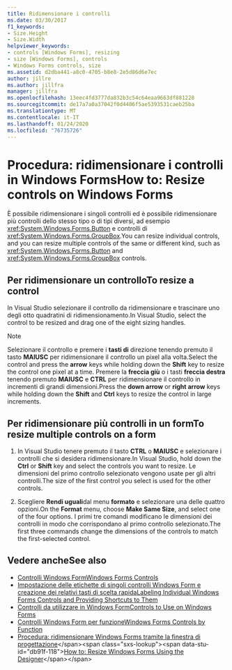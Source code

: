 ```yaml
---
title: Ridimensionare i controlli
ms.date: 03/30/2017
f1_keywords:
- Size.Height
- Size.Width
helpviewer_keywords:
- controls [Windows Forms], resizing
- size [Windows Forms], controls
- Windows Forms controls, size
ms.assetid: d2dba441-a8c0-4705-b8e8-2e5d86d6e7ec
author: jillre
ms.author: jillfra
manager: jillfra
ms.openlocfilehash: 13eec4fd3777da832b3c54c64eaa9663df881228
ms.sourcegitcommit: de17a7a0a37042f0d4406f5ae5393531caeb25ba
ms.translationtype: MT
ms.contentlocale: it-IT
ms.lasthandoff: 01/24/2020
ms.locfileid: "76735726"
---
```

# <a name="how-to-resize-controls-on-windows-forms"></a><span data-ttu-id="db91f-102">Procedura: ridimensionare i controlli in Windows Forms</span><span class="sxs-lookup"><span data-stu-id="db91f-102">How to: Resize controls on Windows Forms</span></span>

<span data-ttu-id="db91f-103">È possibile ridimensionare i singoli controlli ed è possibile ridimensionare più controlli dello stesso tipo o di tipi diversi, ad esempio <xref:System.Windows.Forms.Button> e controlli di <xref:System.Windows.Forms.GroupBox>.</span><span class="sxs-lookup"><span data-stu-id="db91f-103">You can resize individual controls, and you can resize multiple controls of the same or different kind, such as <xref:System.Windows.Forms.Button> and <xref:System.Windows.Forms.GroupBox> controls.</span></span>

## <a name="to-resize-a-control"></a><span data-ttu-id="db91f-104">Per ridimensionare un controllo</span><span class="sxs-lookup"><span data-stu-id="db91f-104">To resize a control</span></span>

<span data-ttu-id="db91f-105">In Visual Studio selezionare il controllo da ridimensionare e trascinare uno degli otto quadratini di ridimensionamento.</span><span class="sxs-lookup"><span data-stu-id="db91f-105">In Visual Studio, select the control to be resized and drag one of the eight sizing handles.</span></span>

> [!NOTE]
> <span data-ttu-id="db91f-106">Selezionare il controllo e premere i **tasti di** direzione tenendo premuto il tasto **MAIUSC** per ridimensionare il controllo un pixel alla volta.</span><span class="sxs-lookup"><span data-stu-id="db91f-106">Select the control and press the **arrow** keys while holding down the **Shift** key to resize the control one pixel at a time.</span></span> <span data-ttu-id="db91f-107">Premere la **freccia giù** o i tasti **freccia destra** tenendo premuto **MAIUSC** e **CTRL** per ridimensionare il controllo in incrementi di grandi dimensioni.</span><span class="sxs-lookup"><span data-stu-id="db91f-107">Press the **down arrow** or **right arrow** keys while holding down the **Shift** and **Ctrl** keys to resize the control in large increments.</span></span>

## <a name="to-resize-multiple-controls-on-a-form"></a><span data-ttu-id="db91f-108">Per ridimensionare più controlli in un form</span><span class="sxs-lookup"><span data-stu-id="db91f-108">To resize multiple controls on a form</span></span>

1. <span data-ttu-id="db91f-109">In Visual Studio tenere premuto il tasto **CTRL** o **MAIUSC** e selezionare i controlli che si desidera ridimensionare.</span><span class="sxs-lookup"><span data-stu-id="db91f-109">In Visual Studio, hold down the **Ctrl** or **Shift** key and select the controls you want to resize.</span></span> <span data-ttu-id="db91f-110">Le dimensioni del primo controllo selezionato vengono usate per gli altri controlli.</span><span class="sxs-lookup"><span data-stu-id="db91f-110">The size of the first control you select is used for the other controls.</span></span>

2. <span data-ttu-id="db91f-111">Scegliere **Rendi uguali**dal menu **formato** e selezionare una delle quattro opzioni.</span><span class="sxs-lookup"><span data-stu-id="db91f-111">On the **Format** menu, choose **Make Same Size**, and select one of the four options.</span></span> <span data-ttu-id="db91f-112">I primi tre comandi modificano le dimensioni dei controlli in modo che corrispondano al primo controllo selezionato.</span><span class="sxs-lookup"><span data-stu-id="db91f-112">The first three commands change the dimensions of the controls to match the first-selected control.</span></span>

## <a name="see-also"></a><span data-ttu-id="db91f-113">Vedere anche</span><span class="sxs-lookup"><span data-stu-id="db91f-113">See also</span></span>

- [<span data-ttu-id="db91f-114">Controlli Windows Form</span><span class="sxs-lookup"><span data-stu-id="db91f-114">Windows Forms Controls</span></span>](index.md)
- [<span data-ttu-id="db91f-115">Impostazione delle etichette di singoli controlli Windows Form e creazione dei relativi tasti di scelta rapida</span><span class="sxs-lookup"><span data-stu-id="db91f-115">Labeling Individual Windows Forms Controls and Providing Shortcuts to Them</span></span>](labeling-individual-windows-forms-controls-and-providing-shortcuts-to-them.md)
- [<span data-ttu-id="db91f-116">Controlli da utilizzare in Windows Form</span><span class="sxs-lookup"><span data-stu-id="db91f-116">Controls to Use on Windows Forms</span></span>](controls-to-use-on-windows-forms.md)
- [<span data-ttu-id="db91f-117">Controlli Windows Form per funzione</span><span class="sxs-lookup"><span data-stu-id="db91f-117">Windows Forms Controls by Function</span></span>](windows-forms-controls-by-function.md)
- <span data-ttu-id="db91f-118">[Procedura: ridimensionare Windows Forms tramite la finestra di progettazione](https://docs.microsoft.com/previous-versions/visualstudio/visual-studio-2010/37k2zkwx(v=vs.100))</span><span class="sxs-lookup"><span data-stu-id="db91f-118">[How to: Resize Windows Forms Using the Designer](https://docs.microsoft.com/previous-versions/visualstudio/visual-studio-2010/37k2zkwx(v=vs.100))</span></span>
